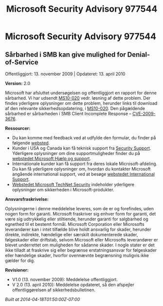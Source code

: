 ﻿---
title: Microsoft Security Advisory 977544
TOCTitle: "977544"
ms:assetid: "977544"
ms:mtpsurl: https://technet.microsoft.com/da-DK/library/977544(v=Security.10)
ms:contentKeyID: 61223922
ms.date: 04/18/2014
mtps_version: v=Security.10
ms.translationtype: HT
---

# Microsoft Security Advisory 977544

## Sårbarhed i SMB kan give mulighed for Denial-of-Service

Offentliggjort: 13. november 2009 | Opdateret: 13. april 2010

**Version:** 2.0

Microsoft har afsluttet undersøgelsen og offentliggjort en rapport for denne sårbarhed. Vi har udsendt [MS10-020](http://go.microsoft.com/fwlink/?linkid=184663) vedr. løsning af dette problem. Der findes yderligere oplysninger om dette problem, herunder links til download af den relevante sikkerhedsopdatering, i [MS10-020](http://go.microsoft.com/fwlink/?linkid=184663). Den pågældende sårbarhed er sårbarheden i SMB Client Incomplete Response – [CVE-2009-3676](http://www.cve.mitre.org/cgi-bin/cvename.cgi?name=cve-2009-3676).

**Ressourcer:**

  - Du kan komme med feedback ved at udfylde den formular, du finder på følgende [websted](https://support.microsoft.com/common/survey.aspx?scid=sw;en;1257&amp;showpage=1&amp;ws=technet&amp;sd=tech).
  - Kunder i USA og Canada kan få teknisk support fra [Security Support](http://go.microsoft.com/fwlink/?linkid=21131). Yderligere oplysninger om dine supportmuligheder finder du på [webstedet Microsoft Hjælp og support](http://support.microsoft.com/).
  - Internationale kunder kan få support fra deres lokale Microsoft-afdeling. Du kan få yderligere oplysninger om, hvordan du kontakter Microsoft angående international support, ved at besøge [webstedet International Support](http://go.microsoft.com/fwlink/?linkid=21155).
  - [Webstedet Microsoft TechNet Security](http://go.microsoft.com/fwlink/?linkid=21132) indeholder yderligere oplysninger om sikkerheden i Microsoft-produkter.

**Ansvarsfraskrivelse:**

Oplysningerne i denne meddelelse leveres, som de er og forefindes, uden nogen form for garanti. Microsoft fraskriver sig enhver form for garanti, det være sig udtrykkelig eller stiltiende, herunder garanti for salgbarhed og egnethed til et bestemt formål. Microsoft Corporation eller Microsofts leverandører kan i intet tilfælde blive holdt ansvarlig for skader, herunder direkte, indirekte, hændelige eller særskilt dokumenterede skader, følgeskader eller driftstab, selvom Microsoft eller Microsofts leverandører er blevet underrettet om muligheden for sådanne skader. I nogle stater er det ikke tilladt at fraskrive sig eller begrænse erstatningsansvar for følgeskader eller hændelige skader, hvorfor ovennævnte begrænsning muligvis ikke gælder for dig.

**Revisioner:**

  - V1.0 (13. november 2009): Meddelelse offentliggjort.
  - V 2.0 (13. april 2010): Meddelelse opdateret, så den afspejler offentliggørelsen af sikkerhedsbulletinen.

*Built at 2014-04-18T01:50:00Z-07:00*

